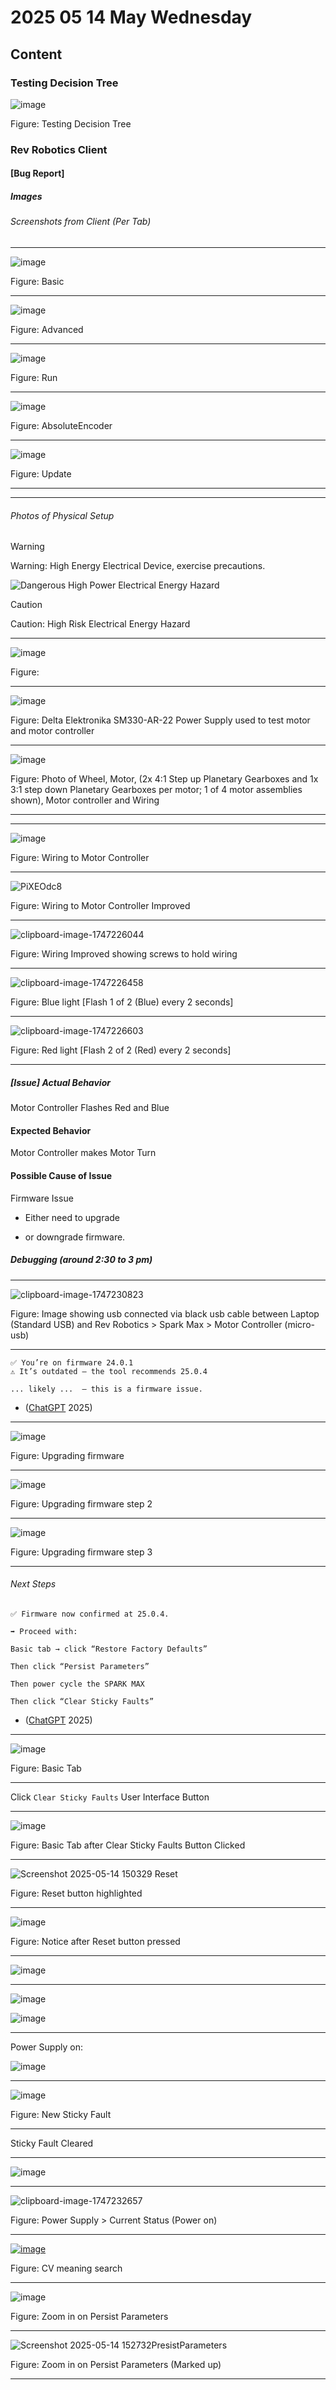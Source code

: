 # 2025 05 14 May Wednesday

## Content

### Testing Decision Tree

![image](https://github.com/user-attachments/assets/4e40e1fd-96e1-4597-a96e-fb003b07b88c)

Figure: Testing Decision Tree

### Rev Robotics Client

#### [Bug Report]

##### Images

###### Screenshots from Client (Per Tab)

____

![image](https://github.com/user-attachments/assets/2f11c9a0-7f64-4235-9c9a-f4fbf48700e8)

Figure: Basic

____

![image](https://github.com/user-attachments/assets/3d2175ac-b203-4ad9-a1eb-bcf3116018d3)

Figure: Advanced

____

![image](https://github.com/user-attachments/assets/206d137d-ace5-4ce3-a961-74a17a7798f0)

Figure: Run

____

![image](https://github.com/user-attachments/assets/c4d16e68-f4d6-4f8d-82cd-0a072e9a975a)

Figure: AbsoluteEncoder

____

![image](https://github.com/user-attachments/assets/87c74451-210d-42bc-bd68-a6b387d3b2d4)

Figure: Update

____

____

###### Photos of Physical Setup

> [!WARNING]
> Warning: High Energy Electrical Device, exercise precautions.

![Dangerous High Power Electrical Energy Hazard](https://github.com/user-attachments/assets/d765c476-0dac-4566-a9de-6e58189a7bdd)

> [!CAUTION]
> Caution: High Risk Electrical Energy Hazard
____

![image](https://github.com/user-attachments/assets/672d0b95-0445-48dc-a5f9-47aa5786cce0)

Figure: 
____


![image](https://github.com/user-attachments/assets/f9eefbbb-f8f3-4869-962a-4f515d96da8b)

Figure: Delta Elektronika SM330-AR-22 Power Supply used to test motor and motor controller

____

![image](https://github.com/user-attachments/assets/987fa528-59d0-410d-b056-4cc3f77d1995)

Figure: Photo of Wheel, Motor, (2x 4:1 Step up Planetary Gearboxes and 1x 3:1 step down Planetary Gearboxes per motor; 1 of 4 motor assemblies shown), Motor controller and Wiring

____



____

![image](https://github.com/user-attachments/assets/523a7b3c-8194-4075-980f-548b2b8e4109)

Figure: Wiring to Motor Controller

____

![PiXEOdc8](https://github.com/user-attachments/assets/9c0d7cd2-6892-4032-b916-47e1e640363a)

Figure: Wiring to Motor Controller Improved


____

![clipboard-image-1747226044](https://github.com/user-attachments/assets/01d6ff33-ab86-4727-869d-2daf0448ec70)

Figure: Wiring Improved showing screws to hold wiring

____

![clipboard-image-1747226458](https://github.com/user-attachments/assets/95799e81-49de-4a7d-beef-d43501986ae5)

Figure: Blue light [Flash 1 of 2 (Blue) every 2 seconds]

____

![clipboard-image-1747226603](https://github.com/user-attachments/assets/9a40b1f5-8750-4c2c-aa52-7869406de4db)

Figure: Red light [Flash 2 of 2 (Red) every 2 seconds]

____


##### [Issue] Actual Behavior

Motor Controller Flashes Red and Blue

#### Expected Behavior

Motor Controller makes Motor Turn

#### Possible Cause of Issue

Firmware Issue

- Either need to upgrade

- or downgrade firmware.

##### Debugging (around 2:30 to 3 pm)

____

![clipboard-image-1747230823](https://github.com/user-attachments/assets/bfc018a4-264d-4c21-82bf-e3eaf80cd083)

Figure: Image showing usb connected via black usb cable between Laptop (Standard USB) and Rev Robotics > Spark Max > Motor Controller (micro-usb)

____

```text
✅ You’re on firmware 24.0.1
⚠️ It’s outdated — the tool recommends 25.0.4

... likely ...  — this is a firmware issue.
```

- ([ChatGPT](https://chatgpt.com/) 2025)

____

![image](https://github.com/user-attachments/assets/436ae4d9-48e7-40ac-bc1c-beee95ac919b)

Figure: Upgrading firmware

____

![image](https://github.com/user-attachments/assets/b7da0c68-0e30-4adc-87a7-8375c41717f7)

Figure: Upgrading firmware step 2

____

![image](https://github.com/user-attachments/assets/58f61738-2c89-46d6-bf5b-f9d7fc23b886)

Figure: Upgrading firmware step 3

____

###### Next Steps

```text
✅ Firmware now confirmed at 25.0.4.

➡️ Proceed with:

Basic tab → click “Restore Factory Defaults”

Then click “Persist Parameters”

Then power cycle the SPARK MAX

Then click “Clear Sticky Faults”
```

- ([ChatGPT](https://chatgpt.com/) 2025)

____

![image](https://github.com/user-attachments/assets/8a338fa5-e42e-4eeb-a2c0-9f0d9b87f4b1)

Figure: Basic Tab

____

Click `Clear Sticky Faults` User Interface Button

____

![image](https://github.com/user-attachments/assets/5e3a2d1a-a2e6-45e7-8686-f1b802da5cd0)

Figure: Basic Tab after Clear Sticky Faults Button Clicked

____

![Screenshot 2025-05-14 150329 Reset](https://github.com/user-attachments/assets/96d15f38-50b4-4307-8bfe-2eef8d629fe3)

Figure: Reset button highlighted

____

![image](https://github.com/user-attachments/assets/6885566e-80f1-4b00-9923-7f5c173fa5f6)

Figure: Notice after Reset button pressed

_____

![image](https://github.com/user-attachments/assets/6b2d4088-70cf-4759-919c-b26a6ed266fc)

____

![image](https://github.com/user-attachments/assets/4d8eccae-76a4-4ba6-b60e-0ee8495fcb46)

![image](https://github.com/user-attachments/assets/7545aa3c-3dbe-4178-b267-0d04892374ee)

____

Power Supply on:

![image](https://github.com/user-attachments/assets/a9a85071-cef2-47d1-a2a4-b665522d619f)

____

![image](https://github.com/user-attachments/assets/6b11ca59-8b60-412c-b998-21a30542df5e)


Figure: New Sticky Fault

____

Sticky Fault Cleared

____

![image](https://github.com/user-attachments/assets/96639673-8b76-45e6-b945-6860d7d614d4)

____

![clipboard-image-1747232657](https://github.com/user-attachments/assets/760a4ce3-b510-44d7-bc17-5e3da3238f75)

Figure: Power Supply > Current Status (Power on)

____

[![image](https://github.com/user-attachments/assets/5b02c813-968d-4bba-ac11-4795e63da1b3)](https://www.google.com/search?q=cv+meaning+in+power+supply&oq=cv+meaning+in+power+supply&gs_lcrp=EgZjaHJvbWUyBggAEEUYOTIICAEQABgWGB4yDQgCEAAYhgMYgAQYigUyDQgDEAAYhgMYgAQYigUyDQgEEAAYhgMYgAQYigUyDQgFEAAYhgMYgAQYigUyCggGEAAYgAQYogQyBwgHEAAY7wUyBwgIEAAY7wUyBwgJEAAY7wXSAQgzOTg2ajBqN6gCALACAA&sourceid=chrome&ie=UTF-8)

Figure: CV meaning search

____

![image](https://github.com/user-attachments/assets/364efee6-95e2-4836-aecf-5e039e7baa0d)

Figure: Zoom in on Persist Parameters

____

![Screenshot 2025-05-14 152732PresistParameters](https://github.com/user-attachments/assets/7ab7fe58-3e04-42f5-85bb-62c76cdbbd1f)

Figure: Zoom in on Persist Parameters (Marked up)

____

